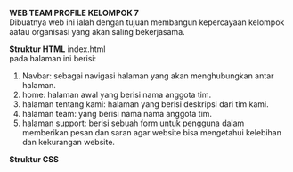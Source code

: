 <b>WEB TEAM PROFILE KELOMPOK 7</b>
<br>
Dibuatnya web ini ialah dengan tujuan membangun kepercayaan kelompok aatau organisasi yang akan saling bekerjasama.

<b>Struktur HTML</b>
index.html
<br>
pada halaman ini berisi:
<ol>
<li>Navbar: sebagai navigasi halaman yang akan menghubungkan antar halaman.</li>
<li>home: halaman awal yang berisi nama anggota tim.</li>
<li>halaman tentang kami: halaman yang berisi deskripsi dari tim kami.</li>
<li>halaman team: yang berisi nama nama anggota tim.</li>
<li>halaman support: berisi sebuah form untuk pengguna dalam memberikan pesan dan saran agar website bisa mengetahui kelebihan dan kekurangan website.</li>
</ol>
<b>Struktur CSS</b>

